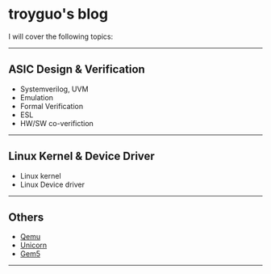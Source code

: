 # troyguo's blog  
I will cover the following topics:
*******
## ASIC Design & Verification
* Systemverilog, UVM  
* Emulation  
* Formal Verification
* ESL
* HW/SW co-verifiction
*******
## Linux Kernel & Device Driver
* Linux kernel
* Linux Device driver
*******
## Others
* [Qemu](https://www.qemu.org/)
* [Unicorn](www.unicorn-engine.org/)
* [Gem5](www.m5sim.org/Main_Page )
*******